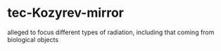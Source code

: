 # tec-Kozyrev-mirror
alleged to focus different types of radiation, including that coming from biological objects

